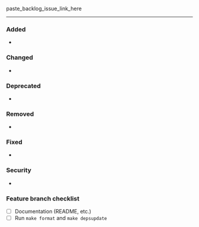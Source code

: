 paste_backlog_issue_link_here

---

### Added

-

### Changed

-

### Deprecated

-

### Removed

-

### Fixed

-

### Security

-

### Feature branch checklist

- [ ] Documentation (README, etc.)
- [ ] Run `make format` and `make depsupdate`
